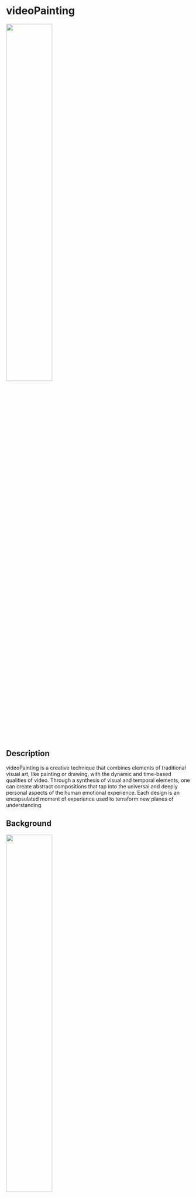 # videoPainting

<img height="50%" width="50%" src="https://github.com/cskonopka/syncretism-network/blob/main/assets/vp-01.png"/>

## Description 
videoPainting is a creative technique that combines elements of traditional visual art, like painting or drawing, with the dynamic and time-based qualities of video. Through a synthesis of visual and temporal elements, one can create abstract compositions that tap into the universal and deeply personal aspects of the human emotional experience. Each design is an encapsulated moment of experience used to terraform new planes of understanding. 

## Background

<img height="50%" width="50%" src="https://raw.githubusercontent.com/cskonopka/syncretism-network/main/assets/vp-background.webp"/>

In the ever-evolving landscape of media art, analog video stands as a testament to the transformative power of technological mediums in their most rudimentary forms. Analog video art has a unique aesthetic and texture that differs from digital processes. It allows artists to have a hands-on connection to their work. 

Analog video synthesizers act as a conduit for the transference of innermost emotions, perceptions, and experiences onto a visual medium. Drawing parallels to the process of osmosis, where solvents pass through a semi-permeable membrane until equilibrium is achieved, this project posits that analog video synthesis can serve as a medium for “psychological osmosis.”

Viewers, when immersed in these synthesized visuals, undergo a form of perceptual osmosis. The abstract nature of analog video art allows viewers to superimpose their own experiences, feelings, and memories onto the work. This can lead to a shared, yet deeply personal, experiential space.

The goal of the project is to use analog video synthesis as a bridge, connecting the psychological inner worlds of both creator and observer, achieving a unique equilibrium in artistic expression and perception.

### What is a video synthesizer?

"A video synthesizer is a device that electronically creates a video signal. A video synthesizer is able to generate a variety of visual material without camera input through the use of internal video pattern generators. It can also accept and "clean up and enhance" or "distort" live television camera imagery. The synthesizer creates a wide range of imagery through purely electronic manipulations. This imagery is visible within the output video signal when this signal is displayed. The output video signal can be viewed on a wide range of conventional video equipment, such as TV monitors, theater video projectors, computer displays, etc." - Wiki 

<img height="50%" width="50%" src="https://raw.githubusercontent.com/cskonopka/syncretism-network/main/assets/vp-yt.jpg"/>

### What are videoPaintings?

videoPainting is a project of one-of-a-kind visual textures created using analog video synthesizers. Evolving organically, each design is an encapsulated moment of experience used to terraform new planes of understanding. Humans store the experience of time in their own unique format by generating a memory and compiling all the internal and external senses. During the archival process of creating new memories, there is a significant amount of discarded nuance. These free-floating threads of minutia hold the potential choice of mindfully engaging unaltered emotional abstractions through creating personal coincidental attachment.

### What does this mean?
Imagery cannot be replicated. If you don't capture it, it's gone forever.

## Processes

| Process      | Description                                                  |
| ------------ | ------------------------------------------------------------ |
| Analog Recall Marbles (aRMBs)        | The analog video synthesizer depicts the experience and when it is captured, it is called an a analolg recall marble            |
| Titles       | Each title is an architected synopsis of that experience |
| Archiving     | Description of the archival process of raw captures and Analog Recall Marbles (aRMBs) |
| Patching & Performance  | Better understanding patching workflows & live performance analysis |	

### Recall Marbles (RMBs)

<img height="30%" width="30%" src="https://raw.githubusercontent.com/cskonopka/syncretism-network/main/assets/vp-rmb.webp"/>

Every title is a description of a recent life experience captured using an analog video synthesizer. It is called a RMB or recall marble. From the initial life experience, there is a 1-3 day window where the RMB’s are accessible. Outside the window, the probability of connecting to an RMB to access the underlying memory decreases significantly, or is not possible. The only way to RMB’s outside of the window is through live improvised performance. The downside is there is no way to know if you can to connect to an RMB and there is no way of knowing which RMB you are accessing.

## Titles

The analog video synthesizer depicts the experience, and each title is an architected synopsis of that experience. The project strives to find unfamiliar words and do its best to not duplicate words. A variety of Thesauruses are used to create uniquely phrased experiences. 

| Templates    | Description                                                  |
| ------------ | ------------------------------------------------------------ |
| v001         | (A + B) = (word + word)            |
| v002         | (A + B) = (defined phrase + defined phrase) |
| v003         | A + (B + C) = defining the subject + (subject action + nested experience within the subject's action) |
| v004         | A + (B + C) + (A + C) |

### v001
<img height="50%" width="50%" src="https://raw.githubusercontent.com/cskonopka/syncretism-network/main/assets/splittingCenotaph.png"/>

(A + B) = (word + word)

splittingCenotaph =  (splitting + Cenotaph)

#### Breakdown v001
- splitting (n): The action of dividing or being divided into parts.
- cenotaph (n): A monument to someone buried elsewhere, especially one commemorating people who died in a war.

#### Synopsis v001
The video depicts an abstraction representation of a war monument splitting apart.


### v002 
<img height="50%" width="50%" src="https://raw.githubusercontent.com/cskonopka/syncretism-network/main/assets/tryingtomeetinthemiddleWhenBothPartiesAreAbsorbedByPropaganda.webp"/>

(A + B) = (defined phrase + defined phrase)

tryingtomeetinthemiddleWhenBothPartiesAreAbsorbedByPropaganda = (trying to meet in the middle) + (When Both Parties Are Absorbed By Propaganda)

#### Breakdown v002
- A: Describing an action (A) that is dependent on another action or compromise
- B: Describing a scenario where (A) is dependent on the outcome 

#### Synopsis v002
It is a commentary on the impact of propaganda on individual intra-relationships psychology in modern America.


### v003
<img height="50%" width="50%" src="https://raw.githubusercontent.com/cskonopka/syncretism-network/main/assets/windstructureddrapesMovingAroundUnfoundedAndMisspokenEmotions.png"/>

A + (B + C) = defining the subject + (subject action + nested experience within the subject's action) 

windstructureddrapesMovingAroundUnfoundedAndMisspokenEmotions = wind structured drapes + (Moving Around Unfounded) + (And Misspoken Emotions)

#### Breakdown v003
- A: Defining the subject
- B: The subject's action 
- C: The abstracted emotion nested within the action of the subject

#### Synopsis v003
The video is describing a set of tall drapes being moved by the wind, representing their disconnection from emotion and humans. The subject looks deeper into the movement and reflecting on their own life scenario, yearning for that untethered feeling of clarity.

### v004 (WIP)

IMAGE

A + (B + C) + (A + C)


## Archiving
<img height="80%" width="80%" src="https://raw.githubusercontent.com/cskonopka/syncretism-network/main/assets/vp-archiving.png"/>

Description of the archival process of raw captures and Recall Marbles (RMBs)

### Conventions
#### Directory Architecture
- year-month-name_of_month
	- month-day-year
		- edits --> Recall Marbles (RMBs)
		- raw --> Raw experience capture

#### Example
- 2021-04-april
	- 04-19-2021
		- edits --> calcifyingpatternsMakingBloodPlateletsStrictMyHeartsIntent.mp4
		- raw --> 04-19-2021-01.mp4

## Patching & Performance
No prior intent or forethought of shape and color, patching is a fluid process where you trust yourself to fail, continuing to learn your inward momentum and harnessing it. The instrument requires a sense of egoless collaboration, allowing it to lead the visualization of the journey and the user provides guidance for visual manifestation. Navigating the real-time input can provide directions of focus, or emotions, to recharge the manifestation process. There is an increased possibility of reaching an inner zone of intuition that lives inside this waypoint. The waypoint is the clairvoyant center of the emotion and, if timed correctly, the user can directly experience the emotions of another. When this happens, the intensity of the experience can disrupt an individual if they are not ready. It is all-encompassing, only understood at the moment.

## Performance
[<img src="https://player.vimeo.com/video/199784510?h=a80a07fc0f" width="50%">]([https://www.youtube.com/watch?v=Hc79sDi3f0U](https://vimeo.com/199784510) "Now in Android: 55") 





<iframe src="https://player.vimeo.com/video/199784510?h=a80a07fc0f" width="640" height="360" frameborder="0" allow="autoplay; fullscreen; picture-in-picture" allowfullscreen></iframe>
<p><a href="https://vimeo.com/199784510">2017-01-13 - Moon Villain - Joe Mygan</a> from <a href="https://vimeo.com/cskonopka">cskonopka</a> on <a href="https://vimeo.com">Vimeo</a>.</p>
